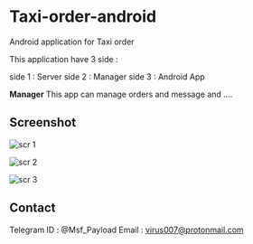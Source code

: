 # Taxi-order-android
Android application for Taxi order

This application have 3 side :

side 1 : Server
side 2 : Manager
side 3 : Android App

<b>Manager</b>  This app can manage orders and message and ....

## Screenshot

![scr 1](http://s8.picofile.com/file/8307416350/Screenshot_2017_09_12_12_26_32.png)

![scr 2](http://s8.picofile.com/file/8307416384/Screenshot_2017_09_12_12_26_50.png)

![scr 3](http://s8.picofile.com/file/8307416418/Screenshot_2017_09_12_12_27_07.png)

## Contact

Telegram ID : @Msf_Payload
Email : virus007@protonmail.com
